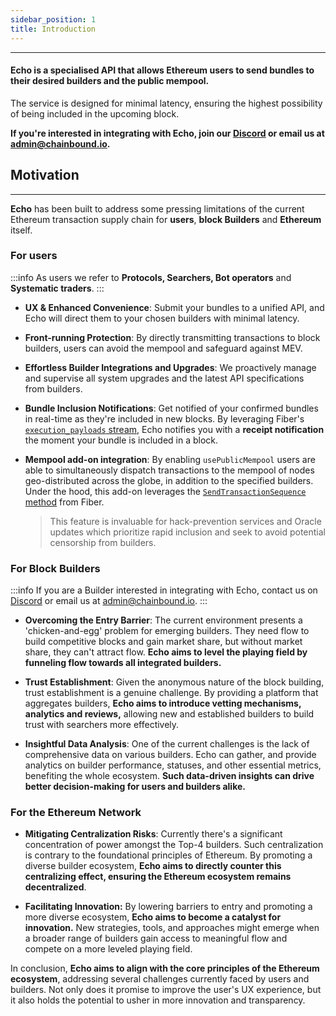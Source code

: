 ```yaml
---
sidebar_position: 1
title: Introduction
---
```

-----------------


#### **Echo** is a specialised API that allows Ethereum users to send bundles to their desired builders and the public mempool. 
The service is designed for minimal latency, ensuring the highest possibility of being included in the upcoming block.

**If you're interested in integrating with Echo, join our [Discord](https://discord.gg/J4KNdeCYGX) or email us at admin@chainbound.io.**



## Motivation
------
**Echo** has been built to address some pressing limitations of the current Ethereum transaction supply chain for 
**users**, **block Builders** and **Ethereum** itself.

### For users
:::info
As users we refer to **Protocols, Searchers, Bot operators** and **Systematic traders**.
:::
- **UX & Enhanced Convenience**: Submit your bundles to a unified API, and Echo will direct them to your chosen builders 
with minimal latency.

- **Front-running Protection**: By directly transmitting transactions to block builders, users can avoid the mempool and safeguard against MEV.

- **Effortless Builder Integrations and Upgrades**: We proactively manage and supervise all system upgrades 
and the latest API specifications from builders.

- **Bundle Inclusion Notifications**: Get notified of your confirmed bundles in real-time as they're included in new blocks. 
By leveraging Fiber's [`execution_payloads` stream](https://fiber.chainbound.io/docs/usage/streams_sub#block-payloads---subscribenewexecutionpayloads), Echo notifies you with a **receipt notification** the moment your bundle is included in a block.

- **Mempool add-on integration**: By enabling `usePublicMempool` users are able to simultaneously dispatch transactions to 
the mempool of nodes geo-distributed across the globe, in addition to the specified builders. Under the hood, this add-on leverages the [`SendTransactionSequence` method](https://fiber.chainbound.io/docs/usage/transaction_broad#sendtransactionsequence) from Fiber.

  > This feature is invaluable for hack-prevention services and Oracle updates which prioritize rapid inclusion and seek to avoid potential censorship from builders.

### For Block Builders
:::info
If you are a Builder interested in integrating with Echo, 
contact us on [Discord](https://discord.gg/J4KNdeCYGX) or email us at admin@chainbound.io.
:::

- **Overcoming the Entry Barrier**: The current environment presents a 'chicken-and-egg' problem for emerging builders. 
They need flow to build competitive blocks and gain market share, but without market share, they can't attract flow. 
**Echo aims to level the playing field by funneling flow towards all integrated builders.**

- **Trust Establishment**: Given the anonymous nature of the block building, trust establishment is a genuine challenge. 
By providing a platform that aggregates builders, **Echo aims to introduce vetting mechanisms, analytics and reviews,** 
allowing new and established builders to build trust with searchers more effectively.

- **Insightful Data Analysis**: One of the current challenges is the lack of comprehensive data on various builders. 
Echo can gather, and provide analytics on builder performance, statuses, and other essential metrics, benefiting 
the whole ecosystem. **Such data-driven insights can drive better decision-making for users and builders alike.**


### For the Ethereum Network
- **Mitigating Centralization Risks**: Currently there's a significant concentration of power amongst the Top-4 builders. 
Such centralization is contrary to the foundational principles of Ethereum. 
By promoting a diverse builder ecosystem, **Echo aims to directly counter this centralizing effect, 
ensuring the Ethereum ecosystem remains decentralized**.

- **Facilitating Innovation:** By lowering barriers to entry and promoting a more diverse ecosystem, 
**Echo aims to become a catalyst for innovation.** New strategies, tools, and approaches might emerge when a broader range 
of builders gain access to meaningful flow and compete on a more leveled playing field.

In conclusion, **Echo aims to align with the core principles of the Ethereum ecosystem**, addressing several challenges 
currently faced by users and builders. Not only does it promise to improve the user's UX experience, but it also
holds the potential to usher in more innovation and transparency.




